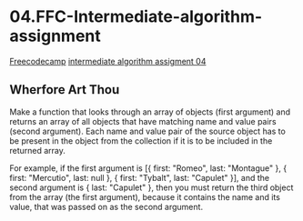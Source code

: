 # 04.FFC-Intermediate-algorithm-assignment

[Freecodecamp](https://www.freecodecamp.org/) [intermediate algorithm assigment 04](https://learn.freecodecamp.org/javascript-algorithms-and-data-structures/intermediate-algorithm-scripting/wherefore-art-thou/)

## Wherfore Art Thou

Make a function that looks through an array of objects (first argument) and returns an array of all objects that have matching name and value pairs (second argument). Each name and value pair of the source object has to be present in the object from the collection if it is to be included in the returned array.

For example, if the first argument is [{ first: "Romeo", last: "Montague" }, { first: "Mercutio", last: null }, { first: "Tybalt", last: "Capulet" }], and the second argument is { last: "Capulet" }, then you must return the third object from the array (the first argument), because it contains the name and its value, that was passed on as the second argument.
